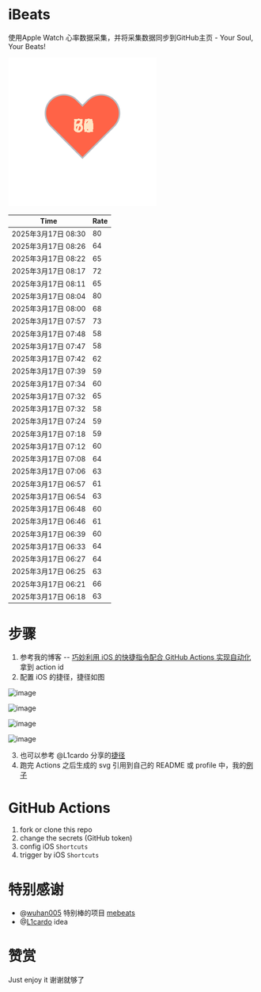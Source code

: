 # iBeats
使用Apple Watch 心率数据采集，并将采集数据同步到GitHub主页 - Your Soul, Your Beats!

![](./files/heart.svg)

<!--START_SECTION:my_heart_rate-->
| Time | Rate | 
 | ---- | ---- | 
| 2025年3月17日 08:30 | 80 |
| 2025年3月17日 08:26 | 64 |
| 2025年3月17日 08:22 | 65 |
| 2025年3月17日 08:17 | 72 |
| 2025年3月17日 08:11 | 65 |
| 2025年3月17日 08:04 | 80 |
| 2025年3月17日 08:00 | 68 |
| 2025年3月17日 07:57 | 73 |
| 2025年3月17日 07:48 | 58 |
| 2025年3月17日 07:47 | 58 |
| 2025年3月17日 07:42 | 62 |
| 2025年3月17日 07:39 | 59 |
| 2025年3月17日 07:34 | 60 |
| 2025年3月17日 07:32 | 65 |
| 2025年3月17日 07:32 | 58 |
| 2025年3月17日 07:24 | 59 |
| 2025年3月17日 07:18 | 59 |
| 2025年3月17日 07:12 | 60 |
| 2025年3月17日 07:08 | 64 |
| 2025年3月17日 07:06 | 63 |
| 2025年3月17日 06:57 | 61 |
| 2025年3月17日 06:54 | 63 |
| 2025年3月17日 06:48 | 60 |
| 2025年3月17日 06:46 | 61 |
| 2025年3月17日 06:39 | 60 |
| 2025年3月17日 06:33 | 64 |
| 2025年3月17日 06:27 | 64 |
| 2025年3月17日 06:25 | 63 |
| 2025年3月17日 06:21 | 66 |
| 2025年3月17日 06:18 | 63 |

<!--END_SECTION:my_heart_rate-->

# 步骤
1. 参考我的博客 -- [巧妙利用 iOS 的快捷指令配合 GitHub Actions 实现自动化](https://github.com/yihong0618/gitblog/issues/198) 拿到 action id
2. 配置 iOS 的捷径，捷径如图

![image](https://user-images.githubusercontent.com/15976103/122154218-0db0b480-ce97-11eb-93bb-5aec07c558dc.png)

![image](https://user-images.githubusercontent.com/15976103/122154236-186b4980-ce97-11eb-8e4b-70551a0391ae.png)

![image](https://user-images.githubusercontent.com/15976103/122154268-2d47dd00-ce97-11eb-902e-3acf292265a9.png)

![image](https://user-images.githubusercontent.com/15976103/122174055-fa144680-ceb4-11eb-9be2-3eb83cd516f7.png)

3. 也可以参考 @L1cardo 分享的[捷径](https://www.icloud.com/shortcuts/6ab6047b459c41ad822ad6b94b1c03d4)
4. 跑完 Actions 之后生成的 svg 引用到自己的 README 或 profile 中，我的[例子](https://github.com/yihong0618) 

# GitHub Actions

1. fork or clone this repo
2. change the secrets (GitHub token)
3. config iOS `Shortcuts` 
4. trigger by iOS `Shortcuts`

# 特别感谢
- @[wuhan005](https://github.com/wuhan005) 特别棒的项目 [mebeats](https://github.com/wuhan005/mebeats)
- @[L1cardo](https://github.com/L1cardo) idea

# 赞赏
Just enjoy it
谢谢就够了
